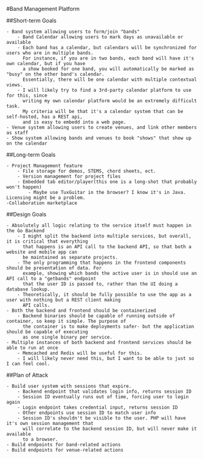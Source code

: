 #Band Management Platform

##Short-term Goals

    - Band system allowing users to form/join "bands"
        - Band Calendar allowing users to mark days as unavailable or available
        - Each band has a calendar, but calendars will be synchronized for users who are in multiple bands.
          For instance, if you are in two bands, each band will have it's own calendar, but if you have
          a show booked for one band, you will automatically be marked as "busy" on the other band's calendar.
          Essentially, there will be one calendar with multiple contextual views.
        - I will likely try to find a 3rd-party calendar platform to use for this, since
          writing my own calendar platform would be an extremely difficult task.
          My criteria will be that it's a calendar system that can be self-hosted, has a REST api,
          and is easy to embedd into a web page.
    - Venue system allowing users to create venues, and link other members as staff
    - Show system allowing bands and venues to book "shows" that show up on the calendar

##Long-term Goals

    - Project Management feature
        - File storage for demos, STEMS, chord sheets, ect.
        - Version management for project files
        - Embedded tab editor/player(this one is a long-shot that probably won't happen)
            - Maybe use TuxGuitar in the browser? I know it's in Java. Licensing might be a problem.
    -Collaboration marketplace


##Design Goals

    - Absolutely all logic relating to the service itself must happen in the Go Backend
        - I might split the backend into multiple services, but overall, it is critical that everything
          that happens is an API call to the backend API, so that both a website and mobile app can
          be maintained as separate projects.
        - The only programming that happens in the frontend components should be presentation of data. For
          example, showing which bands the active user is in should use an API call to a "getbands" endpoint
          that the user ID is passed to, rather than the UI doing a database lookup.
        - Theoretically, it should be fully possible to use the app as a user with nothing but a REST client making
          API calls.
    - Both the backend and frontend should be containerized
        - Backend binaries should be capable of running outside of container, so keep it simple. The purpose of
          the container is to make deployments safer- but the application should be capable of executing
          as one single binary per service.
    - Multiple instances of both backend and frontend services should be able to run at once
        - Memcached and Redis will be useful for this.
        - I will likely never need this, but I want to be able to just so I can feel cool.

##Plan of Attack

    - Build user system with sessions that expire.
        - Backend endpoint that validates login info, returns session ID
        - Session ID eventually runs out of time, forcing user to login again
        - Login endpoint takes credential input, returns session ID
        - Other endpoints use session ID to match user info
        - Session ID's shouldn't be visible to the user. PHP will have it's own session management that
          will correlate to the backend session ID, but will never make it available
          to a browser.
    - Build endpoints for band-related actions
    - Build endpoints for venue-related actions
